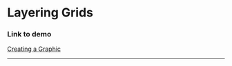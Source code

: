 # Layering Grids

### Link to demo

[Creating a Graphic](https://edelprior.github.io/GenerativeCoding/02_shape/02_07/index.html)

---
